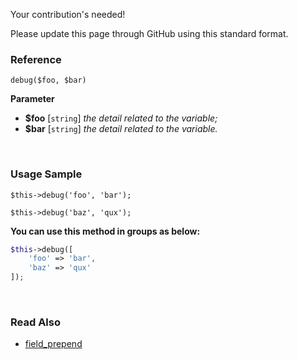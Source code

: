 Your contribution's needed!

Please update this page through GitHub using this standard format.

### Reference
`debug($foo, $bar)`

**Parameter**
* **$foo** [`string`] *the detail related to the variable;*
* **$bar** [`string`] *the detail related to the variable.*

&nbsp;

### Usage Sample
`$this->debug('foo', 'bar');`

`$this->debug('baz', 'qux');`

**You can use this method in groups as below:**
```php
$this->debug([
    'foo' => 'bar',
    'baz' => 'qux'
]);
```

&nbsp;

### Read Also
* [field_prepend](./field_prepend)
